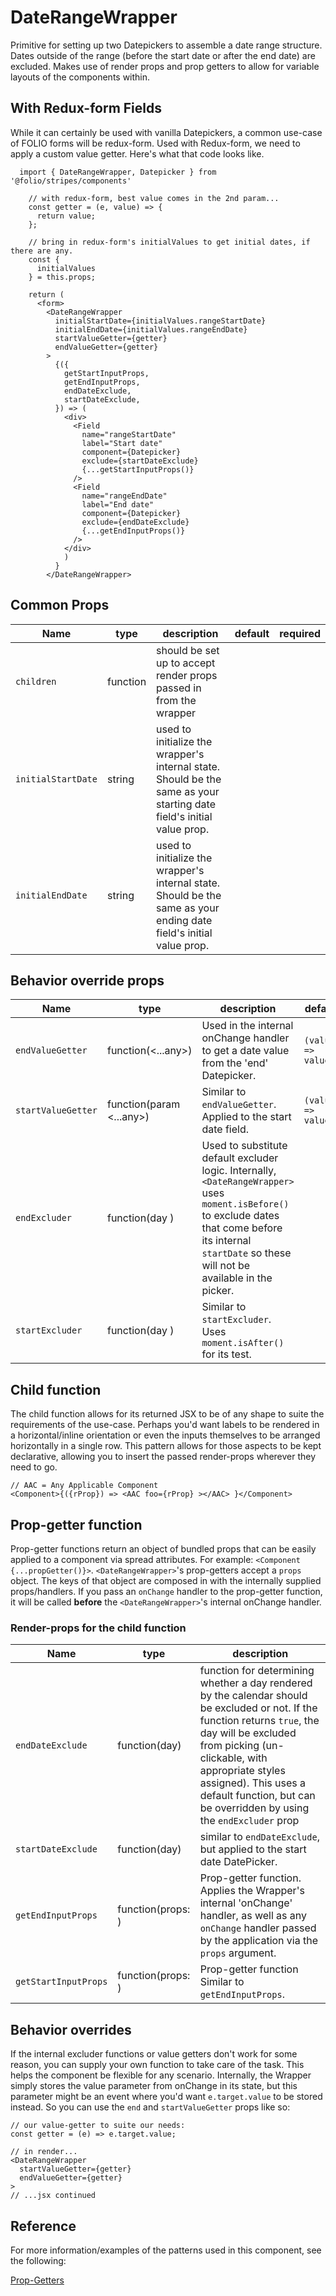 # DateRangeWrapper

Primitive for setting up two Datepickers to assemble a date range structure. Dates outside of the range (before the start date or after the end date) are excluded. Makes use of render props and prop getters to allow for variable layouts of the components within.

## With Redux-form Fields
While it can certainly be used with vanilla Datepickers, a common use-case of FOLIO forms will be redux-form.
Used with Redux-form, we need to apply a custom value getter. Here's what that code looks like.
```
  import { DateRangeWrapper, Datepicker } from '@folio/stripes/components'

    // with redux-form, best value comes in the 2nd param...
    const getter = (e, value) => {
      return value;
    };

    // bring in redux-form's initialValues to get initial dates, if there are any.
    const {
      initialValues
    } = this.props;

    return (
      <form>
        <DateRangeWrapper
          initialStartDate={initialValues.rangeStartDate}
          initialEndDate={initialValues.rangeEndDate}
          startValueGetter={getter}
          endValueGetter={getter}
        >
          {({
            getStartInputProps,
            getEndInputProps,
            endDateExclude,
            startDateExclude,
          }) => (
            <div>
              <Field
                name="rangeStartDate"
                label="Start date"
                component={Datepicker}
                exclude={startDateExclude}
                {...getStartInputProps()}
              />
              <Field
                name="rangeEndDate"
                label="End date"
                component={Datepicker}
                exclude={endDateExclude}
                {...getEndInputProps()}
              />
            </div>
            )
          }
        </DateRangeWrapper>
```

## Common Props
Name | type | description | default | required
--- | --- | --- | --- | ---
`children` | function | should be set up to accept render props passed in from the wrapper |  |
`initialStartDate` | string | used to initialize the wrapper's internal state. Should be the same as your starting date field's initial value prop. | |
`initialEndDate` | string | used to initialize the wrapper's internal state. Should be the same as your ending date field's initial value prop. | |

## Behavior override props
Name | type | description | default | required
--- | --- | --- | --- | ---
`endValueGetter` | function(<...any>) | Used in the internal onChange handler to get a date value from the 'end' Datepicker. | `(value) => value` |
`startValueGetter` | function(param <...any>) | Similar to `endValueGetter`. Applied to the start date field. | `(value) => value` |
`endExcluder` | function(day <any>) | Used to substitute default excluder logic. Internally, `<DateRangeWrapper>` uses `moment.isBefore()` to exclude dates that come before its internal `startDate` so these will not be available in the picker. | |
`startExcluder` | function(day <any>) | Similar to `startExcluder`. Uses `moment.isAfter()` for its test. | |

## Child function

The child function allows for its returned JSX to be of any shape to suite the requirements of the use-case. Perhaps you'd want labels to be rendered in a horizontal/inline orientation or even the inputs themselves to be arranged horizontally in a single row. This pattern allows for those aspects to be kept declarative, allowing you to insert the passed render-props wherever they need to go.
```
// AAC = Any Applicable Component
<Component>{({rProp}) => <AAC foo={rProp} ></AAC> }</Component>
```

## Prop-getter function

Prop-getter functions return an object of bundled props that can be easily applied to a component via spread attributes. For example: `<Component {...propGetter()}>`. `<DateRangeWrapper>`'s prop-getters accept a `props` object. The keys of that object are composed in with the internally supplied props/handlers. If you pass an `onChange` handler to the prop-getter function, it will be called **before** the `<DateRangeWrapper>`'s internal onChange handler.

### Render-props for the child function
Name | type | description
--- | --- | ---
`endDateExclude` | function(day) | function for determining whether a day rendered by the calendar should be excluded or not. If the function returns `true`, the day will be excluded from picking (un-clickable, with appropriate styles assigned). This uses a default function, but can be overridden by using the `endExcluder` prop
`startDateExclude` | function(day) | similar to `endDateExclude`, but applied to the start date DatePicker.
`getEndInputProps` | function(props: <object>) | Prop-getter function. Applies the Wrapper's internal 'onChange' handler, as well as any `onChange` handler passed by the application via the `props` argument.
`getStartInputProps` | function(props: <object>) | Prop-getter function Similar to `getEndInputProps`.

## Behavior overrides
If the internal excluder functions or value getters don't work for some reason, you can supply your own function to take care of the task. This helps the component be flexible for any scenario. Internally, the Wrapper simply stores the value parameter from onChange in its state, but this parameter might be an event where you'd want `e.target.value` to be stored instead. So you can use the `end` and `startValueGetter` props like so:
```
// our value-getter to suite our needs:
const getter = (e) => e.target.value;

// in render...
<DateRangeWrapper
  startValueGetter={getter}
  endValueGetter={getter}
>
// ...jsx continued
```

## Reference
For more information/examples of the patterns used in this component, see the following:

[Prop-Getters](https://blog.kentcdodds.com/how-to-give-rendering-control-to-users-with-prop-getters-549eaef76acf)
